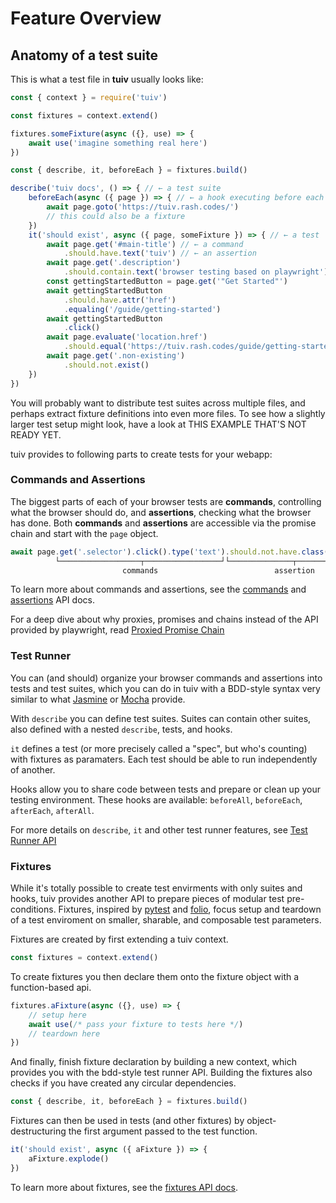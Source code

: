 # Feature Overview
## Anatomy of a test suite

This is what a test file in **tuiv** usually looks like:

```js
const { context } = require('tuiv')

const fixtures = context.extend()

fixtures.someFixture(async ({}, use) => {
	await use('imagine something real here')
})

const { describe, it, beforeEach } = fixtures.build()

describe('tuiv docs', () => { // ← a test suite
	beforeEach(async ({ page }) => { // ← a hook executing before each test
		await page.goto('https://tuiv.rash.codes/')
		// this could also be a fixture
	})
	it('should exist', async ({ page, someFixture }) => { // ← a test
		await page.get('#main-title') // ← a command
			.should.have.text('tuiv') // ← an assertion
		await page.get('.description')
			.should.contain.text('browser testing based on playwright')
		const gettingStartedButton = page.get('"Get Started"')
		await gettingStartedButton
			.should.have.attr('href')
			.equaling('/guide/getting-started')
		await gettingStartedButton
			.click()
		await page.evaluate('location.href')
			.should.equal('https://tuiv.rash.codes/guide/getting-started.html')
		await page.get('.non-existing')
			.should.not.exist()
	})
})
```

You will probably want to distribute test suites across multiple files, and perhaps extract fixture definitions into even more files. To see how a slightly larger test setup might look, have a look at THIS EXAMPLE THAT'S NOT READY YET.

tuiv provides to following parts to create tests for your webapp:

### Commands and Assertions

The biggest parts of each of your browser tests are **commands**, controlling what the browser should do, and **assertions**, checking what the browser has done. Both **commands** and **assertions** are accessible via the promise chain and start with the `page` object.

```js
await page.get('.selector').click().type('text').should.not.have.class('empty')
          └──────────────────┬─────────────────┘└──────────────┬──────────────┘
                         commands                          assertion
```

To learn more about commands and assertions, see the [commands](/api/commands) and [assertions](/api/assertions) API docs.

For a deep dive about why proxies, promises and chains instead of the API provided by playwright, read [Proxied Promise Chain](/guide/proxied-promise-chain)

### Test Runner

You can (and should) organize your browser commands and assertions into tests and test suites, which you can do in tuiv with a BDD-style syntax very similar to what [Jasmine](https://jasmine.github.io/index.html) or [Mocha](https://mochajs.org/) provide.

With `describe` you can define test suites. Suites can contain other suites, also defined with a nested `describe`, tests, and hooks.

`it` defines a test (or more precisely called a "spec", but who's counting) with fixtures as paramaters. Each test should be able to run independently of another.

Hooks allow you to share code between tests and prepare or clean up your testing environment. These hooks are available: `beforeAll`, `beforeEach`, `afterEach`, `afterAll`.

For more details on `describe`, `it` and other test runner features, see [Test Runner API](/api/test-runner)

### Fixtures

While it's totally possible to create test envirments with only suites and hooks, tuiv provides another API to prepare pieces of modular test pre-conditions. Fixtures, inspired by [pytest](https://docs.pytest.org/en/6.2.x/fixture.html#fixture) and [folio](https://github.com/microsoft/folio), focus setup and teardown of a test enviroment on smaller, sharable, and composable test parameters.

Fixtures are created by first extending a tuiv context.

```js
const fixtures = context.extend()
```

To create fixtures you then declare them onto the fixture object with a function-based api.

```js
fixtures.aFixture(async ({}, use) => {
	// setup here
	await use(/* pass your fixture to tests here */)
	// teardown here
})
```

And finally, finish fixture declaration by building a new context, which provides you with the bdd-style test runner API. Building the fixtures also checks if you have created any circular dependencies.

```js
const { describe, it, beforeEach } = fixtures.build()
```

Fixtures can then be used in tests (and other fixtures) by object-destructuring the first argument passed to the test function.

```js
it('should exist', async ({ aFixture }) => {
	aFixture.explode()
})
```

To learn more about fixtures, see the [fixtures API docs](/api/fixtures).
